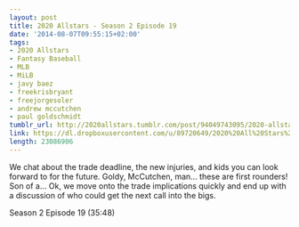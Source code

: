 ```yaml
---
layout: post
title: 2020 Allstars - Season 2 Episode 19
date: '2014-08-07T09:55:15+02:00'
tags:
- 2020 Allstars
- Fantasy Baseball
- MLB
- MiLB
- javy baez
- freekrisbryant
- freejorgesoler
- andrew mccutchen
- paul goldschmidt
tumblr_url: http://2020allstars.tumblr.com/post/94049743095/2020-allstars-season-2-episode-19
link: https://dl.dropboxusercontent.com/u/89720649/2020%20All%20Stars%20-%2020140805%20-%20Season%202%20Episode%2019%20%2834%29%20-%20Final.mp3
length: 23086906
---
```

We chat about the trade deadline, the new injuries, and kids you can look forward to for the future.  Goldy, McCutchen, man… these are first rounders!  Son of a…  Ok, we move onto the trade implications quickly and end up with a discussion of who could get the next call into the bigs.

Season 2 Episode 19 (35:48)
